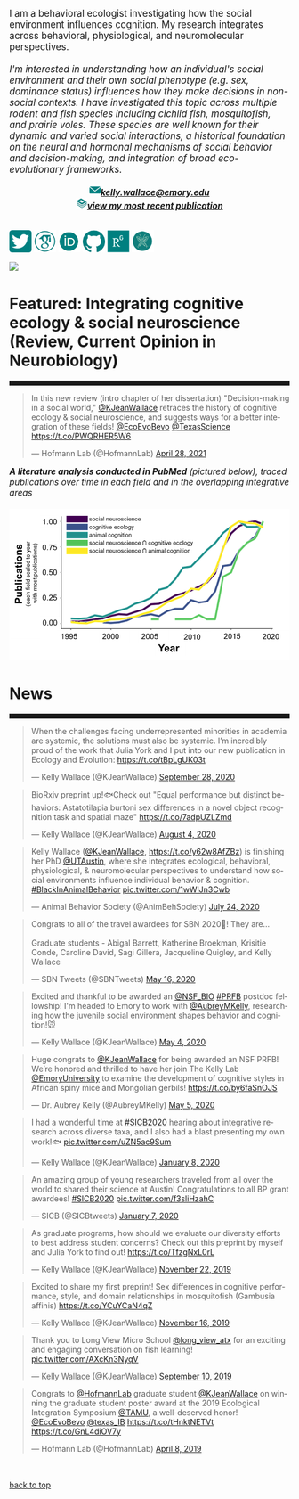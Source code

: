 <body>
		
<div class="container">
<div class="blurb">
<p style="text-align:left;font-size:120%">I am a behavioral ecologist investigating how the social environment influences cognition. My research integrates across behavioral, physiological, and neuromolecular perspectives. <br><br>
<i>I'm interested in understanding how an individual's social environment and their own social phenotype (e.g. sex, dominance status) influences how they make decisions in non-social contexts. I have investigated this topic across multiple rodent and fish species including cichlid fish, mosquitofish, and prairie voles. These species are well known for their dynamic and varied social interactions, a historical foundation on the neural and hormonal mechanisms of social behavior and decision-making, and integration of broad eco-evolutionary frameworks.<br></i></p>
	
<p style="text-align:center;font-size:110%">
<img src="/images/social_media_icons/gmail.png" width="20" height="20"><a href="mailto:kelly.wallace@emory.edu"><i><b>kelly.wallace@emory.edu</b></i></a><br>
	<img src="/images/social_media_icons/book.png" width="20" height="20"><a href="https://www.sciencedirect.com/science/article/pii/S0959438821000349?dgcid=coauthor"><i><b>view my most recent publication</b></i></a><br><br>
	
	
<a href="https://twitter.com/KJeanWallace"> <img src="/images/social_media_icons/twitter.png" width="40" height="40"></a>
<a href="https://scholar.google.com/citations?user=y8kYZGAAAAAJ&hl=en&oi=ao"> <img src="/images/social_media_icons/googlescholar.png" width="40" height="40"></a>
<a href="https://orcid.org/0000-0002-2361-1213"> <img src="/images/social_media_icons/orcid.png" width="40" height="40"></a>
<a href="https://github.com/kellyjwallace/"> <img src="/images/social_media_icons/github.png" width="40" height="40"></a>
<a href="https://www.researchgate.net/profile/Kelly_Wallace2"> <img src="/images/social_media_icons/researchgate.png" width="40" height="40"></a>
<a href="https://cns.utexas.edu/directory/item/7-integrative-biology/2514-wallace-kelly?Itemid=349"> <img src="/images/social_media_icons/uteeb.jpg" width="40" height="40"></a></p>

<p><img src="/images/choose texas gif 2019.gif"></p>

<h1><b>Featured:</b> Integrating cognitive ecology & social neuroscience<br>(Review, Current Opinion in Neurobiology)</h1>
<hr style="height:9px;color:#84949B">
	
<blockquote class="twitter-tweet"><p lang="en" dir="ltr">In this new review (intro chapter of her dissertation) &quot;Decision-making in a social world,&quot; <a href="https://twitter.com/KJeanWallace?ref_src=twsrc%5Etfw">@KJeanWallace</a> retraces the history of cognitive ecology &amp; social neuroscience, and suggests ways for a better integration of these fields! <a href="https://twitter.com/EcoEvoBevo?ref_src=twsrc%5Etfw">@EcoEvoBevo</a> <a href="https://twitter.com/TexasScience?ref_src=twsrc%5Etfw">@TexasScience</a> <a href="https://t.co/PWQRHER5W6">https://t.co/PWQRHER5W6</a></p>&mdash; Hofmann Lab (@HofmannLab) <a href="https://twitter.com/HofmannLab/status/1387402543895130124?ref_src=twsrc%5Etfw">April 28, 2021</a></blockquote> <script async src="https://platform.twitter.com/widgets.js" charset="utf-8"></script>

<p style="text-align:left;font-size:110%"><i><b>A literature analysis conducted in PubMed</b> (pictured below), traced publications over time in each field and in the overlapping integrative areas </i><br><br>
	<img src="/images/litanalysis.png">
	
	
<h1>News</h1>
<hr style="height:9px;color:#84949B">


<blockquote class="twitter-tweet"><p lang="en" dir="ltr">When the challenges facing underrepresented minorities in academia are systemic, the solutions must also be systemic. I’m incredibly proud of the work that Julia York and I put into our new publication in Ecology and Evolution: <a href="https://t.co/tBpLgUK03t">https://t.co/tBpLgUK03t</a></p>&mdash; Kelly Wallace (@KJeanWallace) <a href="https://twitter.com/KJeanWallace/status/1310641522614861826?ref_src=twsrc%5Etfw">September 28, 2020</a></blockquote> <script async src="https://platform.twitter.com/widgets.js" charset="utf-8"></script>


<blockquote class="twitter-tweet"><p lang="en" dir="ltr">BioRxiv preprint up!🐟Check out &quot;Equal performance but distinct behaviors: Astatotilapia burtoni sex differences in a novel object recognition task and spatial maze&quot; <a href="https://t.co/7adpUZLZmd">https://t.co/7adpUZLZmd</a></p>&mdash; Kelly Wallace (@KJeanWallace) <a href="https://twitter.com/KJeanWallace/status/1290714415680172039?ref_src=twsrc%5Etfw">August 4, 2020</a></blockquote> <script async src="https://platform.twitter.com/widgets.js" charset="utf-8"></script>

<blockquote class="twitter-tweet"><p lang="en" dir="ltr">Kelly Wallace (<a href="https://twitter.com/KJeanWallace?ref_src=twsrc%5Etfw">@KJeanWallace</a>, <a href="https://t.co/y62w8AfZBz">https://t.co/y62w8AfZBz</a>) is finishing her PhD <a href="https://twitter.com/UTAustin?ref_src=twsrc%5Etfw">@UTAustin</a>, where she integrates ecological, behavioral, physiological, &amp; neuromolecular perspectives to understand how social environments influence individual behavior &amp; cognition. <a href="https://twitter.com/hashtag/BlackInAnimalBehavior?src=hash&amp;ref_src=twsrc%5Etfw">#BlackInAnimalBehavior</a> <a href="https://t.co/1wWlJn3Cwb">pic.twitter.com/1wWlJn3Cwb</a></p>&mdash; Animal Behavior Society (@AnimBehSociety) <a href="https://twitter.com/AnimBehSociety/status/1286677521728069632?ref_src=twsrc%5Etfw">July 24, 2020</a></blockquote> <script async src="https://platform.twitter.com/widgets.js" charset="utf-8"></script>


<blockquote class="twitter-tweet"><p lang="en" dir="ltr">Congrats to all of the travel awardees for SBN 2020🥂! They are...<br><br>Graduate students - Abigal Barrett, Katherine Broekman, Krisitie Conde, Caroline David, Sagi Gillera, Jacqueline Quigley, and Kelly Wallace</p>&mdash; SBN Tweets (@SBNTweets) <a href="https://twitter.com/SBNTweets/status/1261790172628353032?ref_src=twsrc%5Etfw">May 16, 2020</a></blockquote> <script async src="https://platform.twitter.com/widgets.js" charset="utf-8"></script>

<blockquote class="twitter-tweet"><p lang="en" dir="ltr">Excited and thankful to be awarded an <a href="https://twitter.com/NSF_BIO?ref_src=twsrc%5Etfw">@NSF_BIO</a> <a href="https://twitter.com/hashtag/PRFB?src=hash&amp;ref_src=twsrc%5Etfw">#PRFB</a> postdoc fellowship! I&#39;m headed to Emory to work with <a href="https://twitter.com/AubreyMKelly?ref_src=twsrc%5Etfw">@AubreyMKelly</a>, researching how the juvenile social environment shapes behavior and cognition!🐭</p>&mdash; Kelly Wallace (@KJeanWallace) <a href="https://twitter.com/KJeanWallace/status/1257409135089520641?ref_src=twsrc%5Etfw">May 4, 2020</a></blockquote> <script async src="https://platform.twitter.com/widgets.js" charset="utf-8"></script>

<blockquote class="twitter-tweet"><p lang="en" dir="ltr">Huge congrats to <a href="https://twitter.com/KJeanWallace?ref_src=twsrc%5Etfw">@KJeanWallace</a> for being awarded an NSF PRFB! We’re honored and thrilled to have her join The Kelly Lab <a href="https://twitter.com/EmoryUniversity?ref_src=twsrc%5Etfw">@EmoryUniversity</a> to examine the development of cognitive styles in African spiny mice and Mongolian gerbils! <a href="https://t.co/by6faSnOJS">https://t.co/by6faSnOJS</a></p>&mdash; Dr. Aubrey Kelly (@AubreyMKelly) <a href="https://twitter.com/AubreyMKelly/status/1257476641535807490?ref_src=twsrc%5Etfw">May 5, 2020</a></blockquote> <script async src="https://platform.twitter.com/widgets.js" charset="utf-8"></script>

<blockquote class="twitter-tweet"><p lang="en" dir="ltr">I had a wonderful time at <a href="https://twitter.com/hashtag/SICB2020?src=hash&amp;ref_src=twsrc%5Etfw">#SICB2020</a> hearing about integrative research across diverse taxa, and I also had a blast presenting my own work!🐟 <a href="https://t.co/uZN5ac9Sum">pic.twitter.com/uZN5ac9Sum</a></p>&mdash; Kelly Wallace (@KJeanWallace) <a href="https://twitter.com/KJeanWallace/status/1214710994112528384?ref_src=twsrc%5Etfw">January 8, 2020</a></blockquote> <script async src="https://platform.twitter.com/widgets.js" charset="utf-8"></script>

<blockquote class="twitter-tweet"><p lang="en" dir="ltr">An amazing group of young researchers traveled from all over the world to shared their science at Austin! Congratulations to all BP grant awardees! <a href="https://twitter.com/hashtag/SICB2020?src=hash&amp;ref_src=twsrc%5Etfw">#SICB2020</a> <a href="https://t.co/f3sliHzahC">pic.twitter.com/f3sliHzahC</a></p>&mdash; SICB (@SICBtweets) <a href="https://twitter.com/SICBtweets/status/1214368841435951104?ref_src=twsrc%5Etfw">January 7, 2020</a></blockquote> <script async src="https://platform.twitter.com/widgets.js" charset="utf-8"></script>

<blockquote class="twitter-tweet"><p lang="en" dir="ltr">As graduate programs, how should we evaluate our diversity efforts to best address student concerns? Check out this preprint by myself and Julia York to find out! <a href="https://t.co/TfzgNxL0rL">https://t.co/TfzgNxL0rL</a></p>&mdash; Kelly Wallace (@KJeanWallace) <a href="https://twitter.com/KJeanWallace/status/1197989728303353856?ref_src=twsrc%5Etfw">November 22, 2019</a></blockquote> <script async src="https://platform.twitter.com/widgets.js" charset="utf-8"></script>


<blockquote class="twitter-tweet"><p lang="en" dir="ltr">Excited to share my first preprint! Sex differences in cognitive performance, style, and domain relationships in mosquitofish (Gambusia affinis) <a href="https://t.co/YCuYCaN4qZ">https://t.co/YCuYCaN4qZ</a></p>&mdash; Kelly Wallace (@KJeanWallace) <a href="https://twitter.com/KJeanWallace/status/1195709689297805316?ref_src=twsrc%5Etfw">November 16, 2019</a></blockquote> <script async src="https://platform.twitter.com/widgets.js" charset="utf-8"></script>


<blockquote class="twitter-tweet"><p lang="en" dir="ltr">Thank you to Long View Micro School <a href="https://twitter.com/long_view_atx?ref_src=twsrc%5Etfw">@long_view_atx</a> for an exciting and engaging conversation on fish learning! <a href="https://t.co/AXcKn3NyqV">pic.twitter.com/AXcKn3NyqV</a></p>&mdash; Kelly Wallace (@KJeanWallace) <a href="https://twitter.com/KJeanWallace/status/1171442085154574336?ref_src=twsrc%5Etfw">September 10, 2019</a></blockquote> <script async src="https://platform.twitter.com/widgets.js" charset="utf-8"></script>


<blockquote class="twitter-tweet"><p lang="en" dir="ltr">Congrats to <a href="https://twitter.com/HofmannLab?ref_src=twsrc%5Etfw">@HofmannLab</a> graduate student <a href="https://twitter.com/KJeanWallace?ref_src=twsrc%5Etfw">@KJeanWallace</a> on winning the graduate student poster award at the 2019 Ecological Integration Symposium <a href="https://twitter.com/TAMU?ref_src=twsrc%5Etfw">@TAMU</a>, a well-deserved honor! <a href="https://twitter.com/EcoEvoBevo?ref_src=twsrc%5Etfw">@EcoEvoBevo</a> <a href="https://twitter.com/texas_IB?ref_src=twsrc%5Etfw">@texas_IB</a> <a href="https://t.co/tHnktNETVt">https://t.co/tHnktNETVt</a> <a href="https://t.co/GnL4diOV7y">https://t.co/GnL4diOV7y</a></p>&mdash; Hofmann Lab (@HofmannLab) <a href="https://twitter.com/HofmannLab/status/1115294495426449409?ref_src=twsrc%5Etfw">April 8, 2019</a></blockquote> <script async src="https://platform.twitter.com/widgets.js" charset="utf-8"></script>

<br><br><a href="../">back to top</a>
